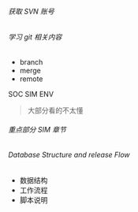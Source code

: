 ###### 获取 SVN 账号
###### 学习 git 相关内容

- branch
- merge
- remote

SOC SIM ENV

> 大部分看的不太懂

###### 重点部分 SIM 章节

###### Database Structure and release Flow

- 数据结构
- 工作流程
- 脚本说明
